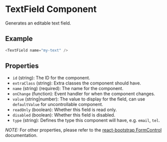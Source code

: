 # TextField Component

Generates an editable text field.

## Example

```js
<TextField name="my-text" />
```


## Properties

 * `id` (string): The ID for the component.
 * `extraClass` (string): Extra classes the component should have.
 * `name` (string) (required): The name for the component.
 * `onChange` (function): Event handler for when the component changes.
 * `value` (string|number): The value to display for the field, can use `defaultValue` for uncontrollable component.
 * `readOnly` (boolean): Whether this field is read only.
 * `disabled` (boolean): Whether this field is disabled.
 * `type` (string): Defines the type this component will have, e.g. `email`, `tel`.

 _NOTE:_ For other properties, please refer to the [react-bootstrap FormControl](https://react-bootstrap.github.io/components.html#forms-props-form-control) documentation.
